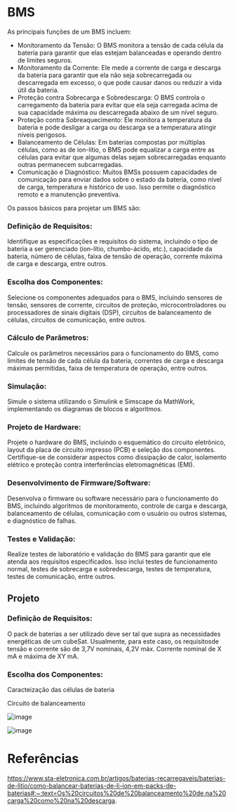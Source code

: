 # BMS 

As principais funções de um BMS incluem:

- Monitoramento da Tensão: O BMS monitora a tensão de cada célula da bateria para garantir que elas estejam balanceadas e operando dentro de limites seguros.
- Monitoramento da Corrente: Ele mede a corrente de carga e descarga da bateria para garantir que ela não seja sobrecarregada ou descarregada em excesso, o que pode causar danos ou reduzir a vida útil da bateria.
- Proteção contra Sobrecarga e Sobredescarga: O BMS controla o carregamento da bateria para evitar que ela seja carregada acima de sua capacidade máxima ou descarregada abaixo de um nível seguro.
- Proteção contra Sobreaquecimento: Ele monitora a temperatura da bateria e pode desligar a carga ou descarga se a temperatura atingir níveis perigosos.
- Balanceamento de Células: Em baterias compostas por múltiplas células, como as de íon-lítio, o BMS pode equalizar a carga entre as células para evitar que algumas delas sejam sobrecarregadas enquanto outras permanecem subcarregadas.
- Comunicação e Diagnóstico: Muitos BMSs possuem capacidades de comunicação para enviar dados sobre o estado da bateria, como nível de carga, temperatura e histórico de uso. Isso permite o diagnóstico remoto e a manutenção preventiva.


Os passos básicos para projetar um BMS são:

### Definição de Requisitos:
Identifique as especificações e requisitos do sistema, incluindo o tipo de bateria a ser gerenciado (íon-lítio, chumbo-ácido, etc.), capacidade da bateria, número de células, faixa de tensão de operação, corrente máxima de carga e descarga, entre outros.
### Escolha dos Componentes:
Selecione os componentes adequados para o BMS, incluindo sensores de tensão, sensores de corrente, circuitos de proteção, microcontroladores ou processadores de sinais digitais (DSP), circuitos de balanceamento de células, circuitos de comunicação, entre outros.
### Cálculo de Parâmetros:
Calcule os parâmetros necessários para o funcionamento do BMS, como limites de tensão de cada célula da bateria, correntes de carga e descarga máximas permitidas, faixa de temperatura de operação, entre outros.
### Simulação:
Simule o sistema utilizando o Simulink e Simscape da MathWork, implementando os diagramas de blocos e algoritmos.
### Projeto de Hardware:
Projete o hardware do BMS, incluindo o esquemático do circuito eletrônico, layout da placa de circuito impresso (PCB) e seleção dos componentes. Certifique-se de considerar aspectos como dissipação de calor, isolamento elétrico e proteção contra interferências eletromagnéticas (EMI).
### Desenvolvimento de Firmware/Software:
Desenvolva o firmware ou software necessário para o funcionamento do BMS, incluindo algoritmos de monitoramento, controle de carga e descarga, balanceamento de células, comunicação com o usuário ou outros sistemas, e diagnóstico de falhas.
### Testes e Validação:
Realize testes de laboratório e validação do BMS para garantir que ele atenda aos requisitos especificados. Isso inclui testes de funcionamento normal, testes de sobrecarga e sobredescarga, testes de temperatura, testes de comunicação, entre outros.
## Projeto
### Definição de Requisitos:
O pack de baterias a ser utilizado deve ser tal que supra as necessidades energéticas de um cubeSat. 
Usualmente, para este caso, os requisitosde tensão e corrente são de 3,7V nominais, 4,2V máx. Corrente nominal de X mA e máxima de XY mA.
### Escolha dos Componentes:

Caracteização das células de bateria

Circuito de balanceamento
  
![image](https://github.com/stephanie-cavelar/BMS/assets/80367957/8721433b-1b63-469c-8029-bf0329c258ae)

![image](https://github.com/stephanie-cavelar/BMS/assets/80367957/51926c54-f114-4783-a2ac-d930f2cbc680)



# Referências

https://www.sta-eletronica.com.br/artigos/baterias-recarregaveis/baterias-de-litio/como-balancear-baterias-de-li-ion-em-packs-de-baterias#:~:text=Os%20circuitos%20de%20balanceamento%20de,na%20carga%20como%20na%20descarga.
